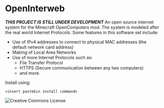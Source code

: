 # OpenInterweb
***THIS PROJECT IS STILL UNDER DEVELOPMENT***
An open source internet system for the Minecraft OpenComputers mod. The system is modeled after the real world Internet Protocols. Some features in this software set include:

 - Use of IPv4 addresses to connect to physical MAC addresses (the default network card address)
 - Making of Local Area Networks
 - Use of more Internet Protocols such as:
	 - File Transfer Protocol
	 - HTTPS (Secure communication between any two computers)
	 - and more.

Install using:

    <insert pastebin install command>

![Creative Commons License](https://i.creativecommons.org/l/by-nc-sa/4.0/80x15.png)
